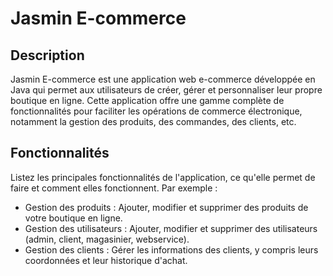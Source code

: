 # Jasmin E-commerce

## Description

Jasmin E-commerce est une application web e-commerce développée en Java qui permet aux utilisateurs de créer, gérer et personnaliser leur propre boutique en ligne. Cette application offre une gamme complète de fonctionnalités pour faciliter les opérations de commerce électronique, notamment la gestion des produits, des commandes, des clients, etc.

## Fonctionnalités

Listez les principales fonctionnalités de l'application, ce qu'elle permet de faire et comment elles fonctionnent. Par exemple :

- Gestion des produits : Ajouter, modifier et supprimer des produits de votre boutique en ligne.
- Gestion des utilisateurs : Ajouter, modifier et supprimer des utilisateurs (admin, client, magasinier, webservice).
- Gestion des clients : Gérer les informations des clients, y compris leurs coordonnées et leur historique d'achat.
